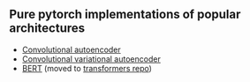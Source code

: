 ## Pure pytorch implementations of popular architectures

* [Convolutional autoencoder](https://github.com/avramdj/pytorch-implementations/tree/main/conv-autoencoder)
* [Convolutional variational autoencoder](https://github.com/avramdj/pytorch-implementations/tree/main/conv-variational-autoencoder)
* [BERT](https://github.com/avramdj/pytorch-implementations/tree/main/transformers-bert) (moved to [transformers repo](https://github.com/avramdj/transformers-in-pytorch))
